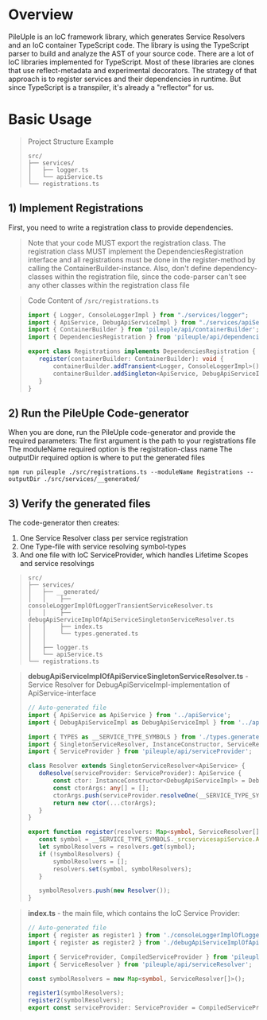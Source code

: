 # Overview
PileUple is an IoC framework library, which generates Service Resolvers and an IoC container TypeScript code. The library is using the TypeScript parser to build and analyze the AST of your source code.
There are a lot of IoC libraries implemented for TypeScript. Most of these libraries are clones that use reflect-metadata and experimental decorators. The strategy of that approach is to register services and their dependencies in runtime. But since TypeScript is a transpiler, it's already a "reflector" for us.

# Basic Usage
>Project Structure Example
>```
>src/
>├── services/
>│   ├── logger.ts
>│   └── apiService.ts
>└── registrations.ts
>```
## 1) Implement Registrations
First, you need to write a registration class to provide dependencies.

>Note that your code MUST export the registration class.
>The registration class MUST implement the DependenciesRegistration interface and all registrations must be done in the register-method by calling the ContainerBuilder-instance.
> Also, don't define dependency-classes within the registration file, since the code-parser can't see any other classes within the registration class file

>Code Content of `/src/registrations.ts`
>```typescript
>import { Logger, ConsoleLoggerImpl } from "./services/logger";
>import { ApiService, DebugApiServiceImpl } from "./services/apiService";
>import { ContainerBuilder } from 'pileuple/api/containerBuilder';
>import { DependenciesRegistration } from 'pileuple/api/dependenciesRegistration';
>
>export class Registrations implements DependenciesRegistration {
>    register(containerBuilder: ContainerBuilder): void {
>        containerBuilder.addTransient<Logger, ConsoleLoggerImpl>();
>        containerBuilder.addSingleton<ApiService, DebugApiServiceImpl>();
>    }
>}
>```
## 2) Run the PileUple Code-generator
   When you are done, run the PileUple code-generator and provide the required parameters:
   The first argument is the path to your registrations file
   The moduleName required option is the registration-class name
   The outputDir required option is where to put the generated files
```
npm run pileuple ./src/registrations.ts --moduleName Registrations --outputDir ./src/services/__generated/
```
## 3) Verify the generated files
The code-generator then creates:
1. One Service Resolver class per service registration
2. One Type-file with service resolving symbol-types
3. And one file with IoC ServiceProvider, which handles Lifetime Scopes and service resolvings

>```
>src/
>├── services/
>│   ├── __generated/
>│   │    ├── consoleLoggerImplOfLoggerTransientServiceResolver.ts
>│   │    ├── debugApiServiceImplOfApiServiceSingletonServiceResolver.ts
>│   │    ├── index.ts
>│   │    └── types.generated.ts
>│   │
>│   ├── logger.ts
>│   └── apiService.ts
>└── registrations.ts
>```

>**debugApiServiceImplOfApiServiceSingletonServiceResolver.ts** - Service Resolver for DebugApiServiceImpl-implementation of ApiService-interface
>```typescript
>// Auto-generated file
>import { ApiService as ApiService } from '../apiService';
>import { DebugApiServiceImpl as DebugApiServiceImpl } from '../apiService';
>
>import { TYPES as __SERVICE_TYPE_SYMBOLS } from './types.generated';
>import { SingletonServiceResolver, InstanceConstructor, ServiceResolver } from 'pileuple/api/serviceResolver';
>import { ServiceProvider } from 'pileuple/api/serviceProvider';
>
>class Resolver extends SingletonServiceResolver<ApiService> {
>    doResolve(serviceProvider: ServiceProvider): ApiService {
>        const ctor: InstanceConstructor<DebugApiServiceImpl> = DebugApiServiceImpl;
>        const ctorArgs: any[] = [];
>        ctorArgs.push(serviceProvider.resolveOne(__SERVICE_TYPE_SYMBOLS._srcserviceslogger.Logger));
>        return new ctor(...ctorArgs);
>    }
>}
>
>export function register(resolvers: Map<symbol, ServiceResolver[]>) {
>    const symbol = __SERVICE_TYPE_SYMBOLS._srcservicesapiService.ApiService;
>    let symbolResolvers = resolvers.get(symbol);
>    if (!symbolResolvers) {
>        symbolResolvers = [];
>        resolvers.set(symbol, symbolResolvers);
>    }
>
>    symbolResolvers.push(new Resolver());
>}
>```

>**index.ts** - the main file, which contains the IoC Service Provider:
>```typescript
>// Auto-generated file
>import { register as register1 } from './consoleLoggerImplOfLoggerTransientServiceResolver';
>import { register as register2 } from './debugApiServiceImplOfApiServiceSingletonServiceResolver';
>
>import { ServiceProvider, CompiledServiceProvider } from 'pileuple/api/serviceProvider';
>import { ServiceResolver } from 'pileuple/api/serviceResolver';
>
>const symbolResolvers = new Map<symbol, ServiceResolver[]>();
>
>register1(symbolResolvers);
>register2(symbolResolvers);
>export const serviceProvider: ServiceProvider = CompiledServiceProvider.initialize(symbolResolvers);
>```
